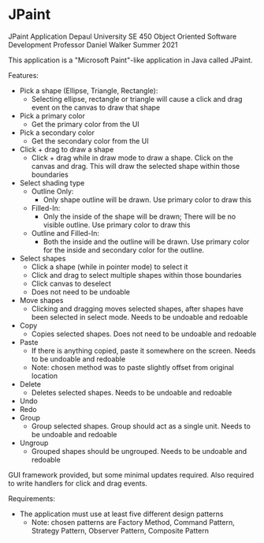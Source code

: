 # JPaint
JPaint Application 
Depaul University 
SE 450 Object Oriented Software Development
Professor Daniel Walker
Summer 2021

This application is a "Microsoft Paint"-like application in Java called JPaint.

Features:
-	Pick a shape (Ellipse, Triangle, Rectangle):
	- Selecting ellipse, rectangle or triangle will cause a click and drag event on the canvas to draw that shape
-	Pick a primary color
	-	Get the primary color from the UI
-	Pick a secondary color
	-	Get the secondary color from the UI
-	Click + drag to draw a shape
	-	Click + drag while in draw mode to draw a shape. Click on the canvas and drag. This will draw the selected shape within those boundaries
-	Select shading type 
	-	Outline Only:
		-	Only shape outline will be drawn. Use primary color to draw this
	-	Filled-In:
		-	Only the inside of the shape will be drawn; There will be no visible outline. Use primary color to draw this
	-	Outline and Filled-In:
		-	Both the inside and the outline will be drawn. Use primary color for the inside and secondary color for the outline.
-	Select shapes
	-	Click a shape (while in pointer mode) to select it
	-	Click and drag to select multiple shapes within those boundaries
	-	Click canvas to deselect
	-	Does not need to be undoable
-	Move shapes
	-	Clicking and dragging moves selected shapes, after shapes have been selected in select mode. Needs to be undoable and redoable
-	Copy
	-	Copies selected shapes. Does not need to be undoable and redoable
-	Paste
	-	If there is anything copied, paste it somewhere on the screen. Needs to be undoable and redoable
	-	Note: chosen method was to paste slightly offset from original location
-	Delete	
	-	Deletes selected shapes. Needs to be undoable and redoable
-	Undo
- Redo
- Group 
  - Group selected shapes. Group should act as a single unit. Needs to be undoable and redoable
- Ungroup
  - Grouped shapes should be ungrouped. Needs to be undoable and redoable


GUI framework provided, but some minimal updates required.
Also required to write handlers for click and drag events.

Requirements:
-	The application must use at least five different design patterns 
	-	Note: chosen patterns are Factory Method, Command Pattern, Strategy Pattern, Observer Pattern, Composite Pattern	 
